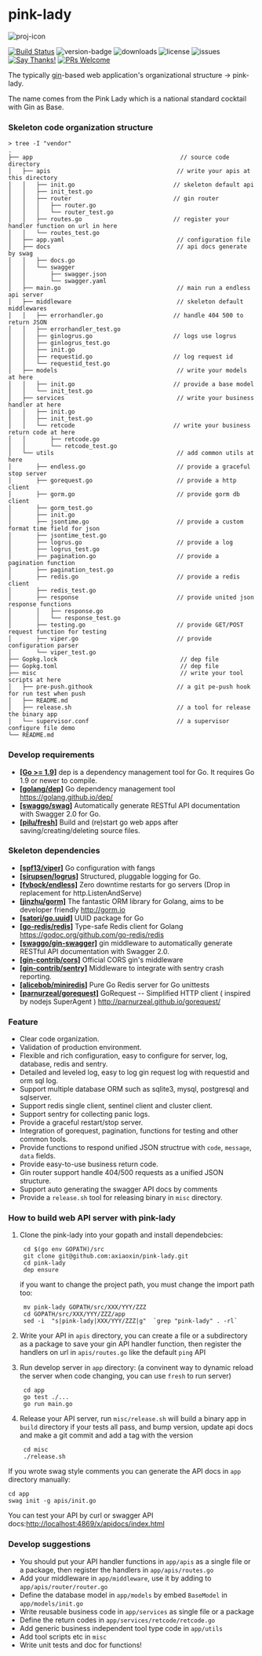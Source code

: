 # pink-lady

![proj-icon](https://raw.githubusercontent.com/axiaoxin/pink-lady/master/misc/pinklady.png)


[![Build Status](https://travis-ci.org/axiaoxin/pink-lady.svg?branch=master)](https://travis-ci.org/axiaoxin/pink-lady)
![version-badge](https://img.shields.io/github/release/axiaoxin/pink-lady.svg)
![downloads](https://img.shields.io/github/downloads/axiaoxin/pink-lady/total.svg)
![license](https://img.shields.io/github/license/axiaoxin/pink-lady.svg)
![issues](https://img.shields.io/github/issues/axiaoxin/pink-lady.svg)
[![Say Thanks!](https://img.shields.io/badge/Say%20Thanks-!-1EAEDB.svg)](https://saythanks.io/to/axiaoxin)
[![PRs Welcome](https://img.shields.io/badge/PRs-welcome-brightgreen.svg)](https://github.com/axiaoxin/pink-lady/pulls)

The typically [gin](https://github.com/gin-gonic/gin)-based web application's organizational structure -> pink-lady.

The name comes from the Pink Lady which is a national standard cocktail with Gin as Base.

### Skeleton code organization structure

    > tree -I "vendor"
    .
    ├── app                                          // source code directory
    │   ├── apis                                    // write your apis at this directory
    │   │   ├── init.go                            // skeleton default api
    │   │   ├── init_test.go
    │   │   ├── router                             // gin router
    │   │   │   ├── router.go
    │   │   │   └── router_test.go
    │   │   ├── routes.go                          // register your handler function on url in here
    │   │   └── routes_test.go
    │   ├── app.yaml                                // configuration file
    │   ├── docs                                    // api docs generate by swag
    │   │   ├── docs.go
    │   │   └── swagger
    │   │       ├── swagger.json
    │   │       └── swagger.yaml
    │   ├── main.go                                 // main run a endless api server
    │   ├── middleware                              // skeleton default middlewares
    │   │   ├── errorhandler.go                    // handle 404 500 to return JSON
    │   │   ├── errorhandler_test.go
    │   │   ├── ginlogrus.go                       // logs use logrus
    │   │   ├── ginlogrus_test.go
    │   │   ├── init.go
    │   │   ├── requestid.go                       // log request id
    │   │   └── requestid_test.go
    │   ├── models                                  // write your models at here
    │   │   ├── init.go                            // provide a base model
    │   │   └── init_test.go
    │   ├── services                                // write your business handler at here
    │   │   ├── init.go
    │   │   ├── init_test.go
    │   │   └── retcode                            // write your business return code at here
    │   │       ├── retcode.go
    │   │       └── retcode_test.go
    │   └── utils                                   // add common utils at here
    │       ├── endless.go                          // provide a graceful stop server
    │       ├── gorequest.go                        // provide a http client
    │       ├── gorm.go                             // provide gorm db client
    │       ├── gorm_test.go
    │       ├── init.go
    │       ├── jsontime.go                         // provide a custom format time field for json
    │       ├── jsontime_test.go
    │       ├── logrus.go                           // provide a log
    │       ├── logrus_test.go
    │       ├── pagination.go                       // provide a pagination function
    │       ├── pagination_test.go
    │       ├── redis.go                            // provide a redis client
    │       ├── redis_test.go
    │       ├── response                            // provide united json response functions
    │       │   ├── response.go
    │       │   └── response_test.go
    │       ├── testing.go                          // provide GET/POST request function for testing
    │       ├── viper.go                            // provide configuration parser
    │       └── viper_test.go
    ├── Gopkg.lock                                   // dep file
    ├── Gopkg.toml                                   // dep file
    ├── misc                                         // write your tool scripts at here
    │   ├── pre-push.githook                        // a git pe-push hook for run test when push
    │   ├── README.md
    │   ├── release.sh                              // a tool for release the binary app
    │   └── supervisor.conf                         // a supervisor configure file demo
    └── README.md


### Develop requirements

- **[[Go >= 1.9]](https://golang.org/doc/devel/release.html)**  dep is a dependency management tool for Go. It requires Go 1.9 or newer to compile.
- **[[golang/dep]](https://github.com/golang/dep)**  Go dependency management tool <https://golang.github.io/dep/>
- **[[swaggo/swag]](https://github.com/swaggo/swag)**  Automatically generate RESTful API documentation with Swagger 2.0 for Go.
- **[[pilu/fresh]](https://github.com/pilu/fresh)**  Build and (re)start go web apps after saving/creating/deleting source files.



### Skeleton dependencies

- **[[spf13/viper]](https://github.com/spf13/viper)**  Go configuration with fangs
- **[[sirupsen/logrus]](https://github.com/sirupsen/logrus)**  Structured, pluggable logging for Go.
- **[[fvbock/endless]](https://github.com/fvbock/endless)**  Zero downtime restarts for go servers (Drop in replacement for http.ListenAndServe)
- **[[jinzhu/gorm]](https://github.com/jinzhu/gorm)**  The fantastic ORM library for Golang, aims to be developer friendly <http://gorm.io>
- **[[satori/go.uuid]](https://github.com/satori/go.uuid)** UUID package for Go
- **[[go-redis/redis]](https://github.com/go-redis/redis)**  Type-safe Redis client for Golang <https://godoc.org/github.com/go-redis/redis>
- **[[swaggo/gin-swagger]](https://github.com/swaggo/gin-swagger)**  gin middleware to automatically generate RESTful API documentation with Swagger 2.0.
- **[[gin-contrib/cors]](https://github.com/gin-contrib/cors)**  Official CORS gin's middleware
- **[[gin-contrib/sentry]](https://github.com/gin-contrib/sentry)**  Middleware to integrate with sentry crash reporting.
- **[[alicebob/miniredis]](https://github.com/alicebob/miniredis)**  Pure Go Redis server for Go unittests
- **[[parnurzeal/gorequest]](https://github.com/parnurzeal/gorequest)**  GoRequest -- Simplified HTTP client ( inspired by nodejs SuperAgent ) http://parnurzeal.github.io/gorequest/


### Feature

- Clear code organization.
- Validation of production environment.
- Flexible and rich configuration, easy to configure for server, log, database, redis and sentry.
- Detailed and leveled log, easy to log gin request log with requestid and orm sql log.
- Support multiple database ORM such as sqlite3, mysql, postgresql and sqlserver.
- Support redis single client, sentinel client and cluster client.
- Support sentry for collecting panic logs.
- Provide a graceful restart/stop server.
- Integration of gorequest, pagination, functions for testing and other common tools.
- Provide functions to respond unified JSON structrue with `code`, `message`, `data` fields.
- Provide easy-to-use business return code.
- Gin router support handle 404/500 requests as a unified JSON structure.
- Support auto generating the swagger API docs by comments
- Provide a `release.sh` tool for releasing binary in `misc` directory.


### How to build web API server with pink-lady

1. Clone the pink-lady into your gopath and install dependebcies:

        cd $(go env GOPATH)/src
        git clone git@github.com:axiaoxin/pink-lady.git
        cd pink-lady
        dep ensure

    if you want to change the project path, you must change the import path too:

        mv pink-lady GOPATH/src/XXX/YYY/ZZZ
        cd GOPATH/src/XXX/YYY/ZZZ/app
        sed -i  "s|pink-lady|XXX/YYY/ZZZ|g"  `grep "pink-lady" . -rl`

2. Write your API in `apis` directory, you can create a file or a subdirectory as a package to save your gin API handler function, then register the handlers on url in `apis/routes.go` like the default `ping` API

3. Run develop server in `app` directory: (a convinent way to dynamic reload the server when code changing, you can use `fresh` to run server)

        cd app
        go test ./...
        go run main.go

4. Release your API server, run `misc/release.sh` will build a binary app in `build` directory if your tests all pass, and bump version, update api docs and make a git commit and add a tag with the version

        cd misc
        ./release.sh

If you wrote swag style comments you can generate the API docs in `app` directory manually:

    cd app
    swag init -g apis/init.go

You can test your API by curl or swagger API docs:<http://localhost:4869/x/apidocs/index.html>

### Develop suggestions

- You should put your API handler functions in `app/apis` as a single file or a package, then register the handlers in `app/apis/routes.go`
- Add your middleware in `app/middleware`, use it by adding to `app/apis/router/router.go`
- Define the database model in `app/models` by embed `BaseModel` in `app/models/init.go`
- Write reusable business code in `app/services` as single file or a package
- Define the return codes in `app/services/retcode/retcode.go`
- Add generic business independent tool type code in `app/utils`
- Add tool scripts etc in `misc`
- Write unit tests and doc for functions!
